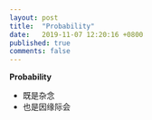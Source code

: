 ```yaml
---
layout: post
title:  "Probability"
date:   2019-11-07 12:20:16 +0800
published: true
comments: false
---
```

**Probability**
* 既是杂念
* 也是因缘际会

